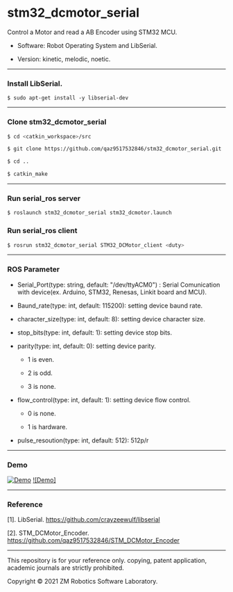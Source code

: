 # stm32_dcmotor_serial
Control a Motor and read a AB Encoder using STM32 MCU.

- Software: Robot Operating System and LibSerial.

- Version: kinetic, melodic, noetic.

------

###  Install LibSerial.

  ``` $ sudo apt-get install -y libserial-dev ```
  
------

### Clone stm32_dcmotor_serial

``` bash
$ cd <catkin_workspace>/src
```

``` bash
$ git clone https://github.com/qaz9517532846/stm32_dcmotor_serial.git
```

``` bash
$ cd ..
```

``` bash
$ catkin_make
```

------

### Run serial_ros server

``` bash
$ roslaunch stm32_dcmotor_serial stm32_dcmotor.launch
```

### Run serial_ros client

``` bash
$ rosrun stm32_dcmotor_serial STM32_DCMotor_client <duty>
```

------

### ROS Parameter

- Serial_Port(type: string, default: "/dev/ttyACM0") : Serial Comunication with device(ex. Arduino, STM32, Renesas, Linkit board and MCU).

- Baund_rate(type: int, default: 115200): setting device baund rate.

- character_size(type: int, default: 8): setting device character size.

- stop_bits(type: int, default: 1): setting device stop bits.

- parity(type: int, default: 0): setting device parity.

   - 1 is even.

   - 2 is odd.

   - 3 is none.

- flow_control(type: int, default: 1): setting device flow control.

   - 0 is none.

   - 1 is hardware.

- pulse_resoution(type: int, default: 512): 512p/r

------

### Demo

[![Demo](https://www.youtube.com/watch?v=4B3UtQTfNhs/0.jpg)](https://www.youtube.com/watch?v=4B3UtQTfNhs "Demo")
[![Demo]](https://www.youtube.com/watch?v=4B3UtQTfNhs)

------

### Reference

[1]. LibSerial. https://github.com/crayzeewulf/libserial

[2]. STM_DCMotor_Encoder. https://github.com/qaz9517532846/STM_DCMotor_Encoder

------

This repository is for your reference only. copying, patent application, academic journals are strictly prohibited.

Copyright © 2021 ZM Robotics Software Laboratory.

